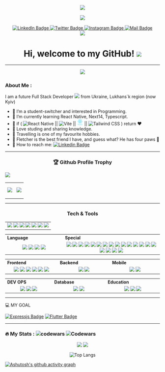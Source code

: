 
<div id="header" align="center">
  <img src="https://media.giphy.com/media/fgLPuyyoxzl3166xGo/giphy-downsized-large.gif" width="100"/>
</div>

<p align="center">
  <img src="https://readme-typing-svg.herokuapp.com/?lines=Creative,%20enthusiastic%20and%20Results-driven%20Full%20Stack%20Developer;%2B1%20years%20of%20hands-on%20experience;&center=true&width=800&height=45">
</p>

<!-- badges for social network -->
<div id="badges" align="center">
  <a href="https://www.linkedin.com/in/iryna-vyshniak-428b25259">
    <img src="https://img.shields.io/badge/LinkedIn-blue?style=for-the-badge&logo=linkedin&logoColor=white" alt="LinkedIn Badge"/>
  </a>
  <a href="https://twitter.com/YarynaVN">
    <img src="https://img.shields.io/badge/Twitter-blue?style=for-the-badge&logo=twitter&logoColor=white" alt="Twitter Badge"/>
  </a>
  <a href="https://www.instagram.com/code_da_vinci.js/">
    <img src="https://img.shields.io/badge/-@code_da_vinci-e84393?style=for-the-badge&logo=instagram&logoColor=white" alt="Instagram Badge"/>
  </a>
  <a href="mailto:iryna.vyshniak@gmail.com">
    <img src="https://img.shields.io/badge/-Iryna_VN-c0392b?style=for-the-badge&logo=gmail&logoColor=white" alt="Mail Badge"/>
  </a>

</div>
<!-- views counter -->
<div align="center">
<a href="https://u8views.com/github/Iryna-Vyshniak"><img src="https://u8views.com/api/v1/github/profiles/111734415/views/day-week-month-total-count.svg"></a>
</div>
<!-- greeting  -->
<h1 align="center">
  Hi, welcome to my GitHub!
  <img src="https://media.giphy.com/media/hvRJCLFzcasrR4ia7z/giphy.gif" width="30px"/>
</h1>

---

<div align="center">
<img src="https://ik.imagekit.io/lfg3p2t8y/Silent%20brings%20an%20idea%20to%20become%20a%20great%20power.png?updatedAt=1697403488651" width="1920" height="auto"/> 
</div>

<!-- hero -->
### About Me :
I am a future Full Stack Developer <img src="https://media.giphy.com/media/GVdqiRZjAcYumSkCbT/giphy.gif" width="25"> from Ukraine, Lukhans`k region (now Kyiv) 
- :open_book: I’m a student-switcher and interested in Programming.
- :open_book: I’m currently learning React Native, Next14, Typescript.
- :open_book: if (  <img src="https://ik.imagekit.io/irinavn2011/react-native-logo-768x890.png?updatedAt=1687875595721" title="React Native" alt="React Native" width="20" height="22"/> || <img src="https://ik.imagekit.io/irinavn2011/vite.png?updatedAt=1687900100383" title="Vite" alt="Vite" width="20" height="20"/> || <img src="https://github.com/devicons/devicon/blob/master/icons/react/react-original-wordmark.svg" title="React" alt="React" width="20" height="20"/> || <img src="https://ik.imagekit.io/irinavn2011/67109815.png?updatedAt=1687875935356"  title="Tailwind" alt="Tailwind CSS" width="20" height="20"/> ) return ❤️
- :open_book: Love studing and sharing knowledge.
- :open_book: Travelling is one of my favourite hobbies.
- :open_book:  Fletcher is the best friend I have, and guess what? He has four paws :paw_prints:
- :email: How to reach me: [![Linkedin Badge](https://img.shields.io/badge/-Linkedin-blue?style=flat&logo=Linkedin&logoColor=white)](https://www.linkedin.com/in/iryna-vyshniak-428b25259)

---

<h3 align="center">🏆 Github Profile Trophy</h3>


<table>
<tr align="center">

![](http://github-profile-summary-cards.vercel.app/api/cards/profile-details?username=Iryna-Vyshniak&theme=blueberry)
<tr>

</tr>
<td>

![](http://github-profile-summary-cards.vercel.app/api/cards/repos-per-language?username=Iryna-Vyshniak&theme=blueberry)
</td>
<td>

![](http://github-profile-summary-cards.vercel.app/api/cards/most-commit-language?username=Iryna-Vyshniak&theme=blueberry)
</td>
</tr>
</table>



---

<h3 align="center">Tech & Tools</h3>

<table>
  <tr>
    <td valign="center" align="center">
      <img src="https://img.shields.io/badge/8+hours per day-blue" />
      <img src="https://img.shields.io/badge/Attention to detail-blue" />
      <img src="https://img.shields.io/badge/Willingness to learn-blue" />
      <img src="https://img.shields.io/badge/Collaborative mindset-blue" />
      <img src="https://img.shields.io/badge/Customer centric approach-blue" />
      <img src="https://img.shields.io/badge/String work ethic-blue" />
      <img src="https://img.shields.io/badge/Creative problem solving skills-blue" />
    </td>
  </tr>
</table>

<table>
  <tr>
    <td valign="center" width="200px"><b>Language<b></td>
    <td valign="center" width="200px"><b>Special<b></td>
  </tr>
  <tr>
    <td valign="center" align="center" width="300px">
      <img src="https://img.shields.io/badge/HTML-blue" /> 
      <img src="https://img.shields.io/badge/CSS-blue" /> 
      <img src="https://img.shields.io/badge/JavaScript-blue" /> 
      <img src="https://img.shields.io/badge/TypeScript-blue" />
    </td>      
    <td valign="center" align="center" width="600px">
      <img src="https://img.shields.io/badge/Socket.io-blue" />
      <img src="https://img.shields.io/badge/websocket-blue" />
      <img src="https://img.shields.io/badge/Firebase-blue" />
      <img src="https://img.shields.io/badge/Mongoose-blue" /> 
      <img src="https://img.shields.io/badge/Atlas-blue" />
      <img src="https://img.shields.io/badge/Axios-blue" />
      <img src="https://img.shields.io/badge/Clerk Auth-blue" />
      <img src="https://img.shields.io/badge/Uploadthing-blue" />
      <img src="https://img.shields.io/badge/i18next-blue" />
      <img src="https://img.shields.io/badge/Formik-blue" />
      <img src="https://img.shields.io/badge/Figma-blue" /> 
      <img src="https://img.shields.io/badge/Postman-blue" /> 
      <img src="https://img.shields.io/badge/Swagger-blue" /> 
      <img src="https://img.shields.io/badge/GIT-blue" /> 
      <img src="https://img.shields.io/badge/BASH-blue" /> 
      <img src="https://img.shields.io/badge/Powershell-blue" /> 
      <img src="https://img.shields.io/badge/VisualStudio-blue" /> 
      <img src="https://img.shields.io/badge/Trello-blue" /> 
      <img src="https://img.shields.io/badge/Slack-blue" /> 
    </td>
  </tr>
</table>
<table>
  <tr>
    <td valign="center" width="100px"><b>Frontend<b></td>
    <td valign="center" width="100px"><b>Backend<b></td>
    <td valign="center" width="100px"><b>Mobile<b></td>
  </tr>
  <tr>
    <td valign="center" align="center" width="300px">
      <img src="https://img.shields.io/badge/React-blue" /> 
      <img src="https://img.shields.io/badge/Next-blue" /> 
      <img src="https://img.shields.io/badge/Tailwind-blue" />
      <img src="https://img.shields.io/badge/MUI-blue" /> 
      <img src="https://img.shields.io/badge/Shadcn-blue" />
      <img src="https://img.shields.io/badge/Chakra-blue" />
    </td>      
    <td valign="center" align="center" width="300px">
      <img src="https://img.shields.io/badge/Node.js-blue" /> 
      <img src="https://img.shields.io/badge/Express-blue" /> 
    </td>
    <td valign="center" align="center" width="300px">
      <img src="https://img.shields.io/badge/React Native-blue" /> 
      <img src="https://img.shields.io/badge/React Ionic-blue" /> 
    </td>
  </tr>
</table>
<table>
  <tr>
    <td valign="center" width="100px"><b>DEV OPS</b></td>
    <td valign="center" width="100px"><b>Database<b></td>
    <td valign="center" width="100px"><b>Education<b></td>
  </tr>
  <tr>
    <td valign="center" align="center" width="300px">
      <img src="https://img.shields.io/badge/Vercel-blue" /> 
      <img src="https://img.shields.io/badge/Render-blue" /> 
      <img src="https://img.shields.io/badge/Netlify-blue" />
    </td>      
    <td valign="center" align="center" width="300px">
       <img src="https://img.shields.io/badge/Mongodb-blue" /> 
      <img src="https://img.shields.io/badge/SQLite-blue" /> 
    </td>
    <td valign="center" align="center" width="300px">
      <img src="https://img.shields.io/badge/Freecodecamp-blue" /> 
      <img src="https://img.shields.io/badge/UDEMY-blue" /> 
      <img src="https://img.shields.io/badge/MDN-blue" /> 
    </td>
  </tr>
</table>


---


<div style="align: left; width: 50%;">
💻 MY GOAL 
  
 [![Expressjs Badge](https://img.shields.io/badge/Vue.js-35495E?style=for-the-badge&logo=vue.js&logoColor=4FC08D)](#)
 [![Flutter Badge](https://img.shields.io/badge/Flutter-02569B?style=for-the-badge&logo=flutter&logoColor=white)](#)

</div>



<!-- <div align="center">
<img src="https://ik.imagekit.io/irinavn2011/github-wrapped.png?updatedAt=1706124962255" width="auto" height="auto"/> 

</div> --> 

---

### :fire: My Stats : <img src="https://img.shields.io/badge/Codewars-B1361E?style=for-the-badge&logo=Codewars&logoColor=white" alt="codewars"/> ![Codewars](https://www.codewars.com/users/Iryna-Vyshniak/badges/small)

<div align="center" display="flex" flex-wrap="wrap"> 



 <img height="150em" src="https://streak-stats.demolab.com?user=Iryna-Vyshniak&theme=soft-green&hide_border=true&background=FFFFFF00&dates=00AF4BF4&fire=19892F&currStreakNum=19892F&sideNums=19892F"/>

<picture height="150em" width="150em">
  <source
    srcset="https://github-readme-stats.vercel.app/api?username=Iryna-Vyshniak&show_icons=true&theme=dark&theme=transparent&hide_border=true&title_color=002db0&text_color=2ab000"
    media="(prefers-color-scheme: dark)"
  />
  <source
    srcset="https://github-readme-stats.vercel.app/api?username=Iryna-Vyshniak&show_icons=true&theme=transparent&hide_border=true&title_color=002db0&text_color=2ab000"
    media="(prefers-color-scheme: light), (prefers-color-scheme: no-preference)"
  />
  <img src="https://github-readme-stats.vercel.app/api?username=Iryna-Vyshniak&show_icons=true&theme=transparent&hide_border=true&title_color=002db0&text_color=2ab000" />
</picture>

![Top Langs](https://github-readme-stats.vercel.app/api/top-langs/?username=Iryna-Vyshniak&layout=compact&theme=transparent&hide_border=true)
<!--[![Harlok's wakatime stats](https://github-readme-stats.vercel.app/api/wakatime?username=Iryna-Vyshniak)](https://github.com/Iryna-Vyshniak/github-readme-stats) -->
</div>

[![Ashutosh's github activity graph](https://github-readme-activity-graph.vercel.app/graph?username=Iryna-Vyshniak&bg_color=000000&color=ffffff&line=2eb830&point=05ff22&area=true&hide_border=true)](https://github.com/ashutosh00710/github-readme-activity-graph)
<!--[![Ashutosh's github activity graph](https://github-readme-activity-graph.vercel.app/graph?username=Iryna-Vyshniak&bg_color=000000&color=ffffff&line=2eb830&point=05ff22&area=true&hide_border=true&theme=transparent)](https://github.com/ashutosh00710/github-readme-activity-graph)-->
<!--  <p text-align="center">
  <img align="center" src="https://github-profile-trophy-arasgungore.vercel.app/?username=Iryna-Vyshniak&no-frame=true&no-bg=true&theme=flat&column=8&margin-w=5&margin-h=5&rank=-?" alt="Iryna-Vyshniak" />
  </p> -->

<!-- ### Snake eating my contribution graph -->
<!-- ![github contribution grid snake animation](https://raw.githubusercontent.com/Iryna-Vyshniak/Iryna-Vyshniak/output/github-contribution-grid-snake-dark.svg#gh-dark-mode-only) -->
<!-- ![github contribution grid snake animation](https://raw.githubusercontent.com/Iryna-Vyshniak/Iryna-Vyshniak/output/github-contribution-grid-snake.svg#gh-light-mode-only) -->

